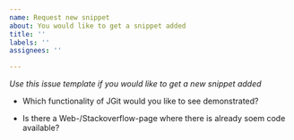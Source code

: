 ```yaml
---
name: Request new snippet
about: You would like to get a snippet added
title: ''
labels: ''
assignees: ''

---
```


_Use this issue template if you would like to get a new snippet added_

* Which functionality of JGit would you like to see demonstrated?

* Is there a Web-/Stackoverflow-page where there is already soem code available?
